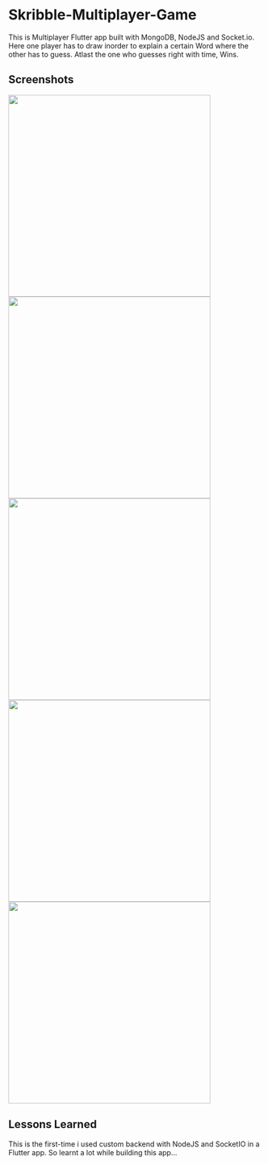 
# Skribble-Multiplayer-Game

This is Multiplayer Flutter app built with MongoDB, NodeJS and Socket.io. Here one player has to draw inorder to explain a certain Word where the other has to guess. Atlast the one who guesses right with time, Wins.


## Screenshots

<img width="400" src="https://github.com/Debajyoti14/Skribble-Multiplayer-Game/assets/91759192/577ca4ba-e87f-44e4-8080-6a18a2bca215"/>
<img width="400" src="https://github.com/Debajyoti14/Skribble-Multiplayer-Game/assets/91759192/c90c8cd4-5cb4-4052-a5bd-70e74e20c971"/>
<img width="400" src="https://github.com/Debajyoti14/Skribble-Multiplayer-Game/assets/91759192/9b377e3e-2ce2-4a0e-b1e2-47909d71dd3b"/>
<img width="400" src="https://github.com/Debajyoti14/Skribble-Multiplayer-Game/assets/91759192/42740f42-b82d-413d-9ee4-0c9014415e95"/>
<img width="400" src="https://github.com/Debajyoti14/Skribble-Multiplayer-Game/assets/91759192/714e1e38-6e9d-4030-94af-d3d930df6858"/>



## Lessons Learned

This is the first-time i used custom backend with NodeJS and SocketIO in a Flutter app.
So learnt a lot while building this app...

